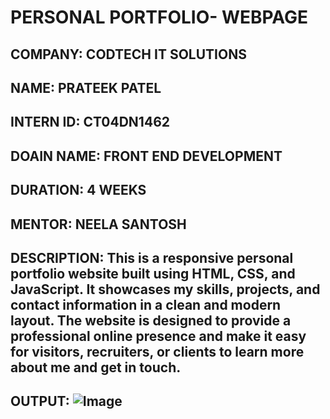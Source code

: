 # PERSONAL PORTFOLIO- WEBPAGE
## COMPANY: CODTECH IT SOLUTIONS
## NAME: PRATEEK PATEL
## INTERN ID: CT04DN1462
## DOAIN NAME: FRONT END DEVELOPMENT
## DURATION: 4 WEEKS
## MENTOR: NEELA SANTOSH
## DESCRIPTION: This is a responsive personal portfolio website built using HTML, CSS, and JavaScript. It showcases my skills, projects, and contact information in a clean and modern layout. The website is designed to provide a professional online presence and make it easy for visitors, recruiters, or clients to learn more about me and get in touch.
## OUTPUT: ![Image](https://github.com/user-attachments/assets/09acad25-f449-40ea-b115-f0ef7576bcb0)
